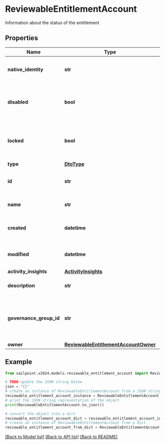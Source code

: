 # ReviewableEntitlementAccount

Information about the status of the entitlement

## Properties

Name | Type | Description | Notes
------------ | ------------- | ------------- | -------------
**native_identity** | **str** | The native identity for this account | [optional] 
**disabled** | **bool** | Indicates whether this account is currently disabled | [optional] [default to False]
**locked** | **bool** | Indicates whether this account is currently locked | [optional] [default to False]
**type** | [**DtoType**](DtoType.md) |  | [optional] 
**id** | **str** | The id associated with the account | [optional] 
**name** | **str** | The account name | [optional] 
**created** | **datetime** | When the account was created | [optional] 
**modified** | **datetime** | When the account was last modified | [optional] 
**activity_insights** | [**ActivityInsights**](ActivityInsights.md) |  | [optional] 
**description** | **str** | Information about the account | [optional] 
**governance_group_id** | **str** | The id associated with the machine Account Governance Group | [optional] 
**owner** | [**ReviewableEntitlementAccountOwner**](ReviewableEntitlementAccountOwner.md) |  | [optional] 

## Example

```python
from sailpoint.v2024.models.reviewable_entitlement_account import ReviewableEntitlementAccount

# TODO update the JSON string below
json = "{}"
# create an instance of ReviewableEntitlementAccount from a JSON string
reviewable_entitlement_account_instance = ReviewableEntitlementAccount.from_json(json)
# print the JSON string representation of the object
print(ReviewableEntitlementAccount.to_json())

# convert the object into a dict
reviewable_entitlement_account_dict = reviewable_entitlement_account_instance.to_dict()
# create an instance of ReviewableEntitlementAccount from a dict
reviewable_entitlement_account_from_dict = ReviewableEntitlementAccount.from_dict(reviewable_entitlement_account_dict)
```
[[Back to Model list]](../README.md#documentation-for-models) [[Back to API list]](../README.md#documentation-for-api-endpoints) [[Back to README]](../README.md)



